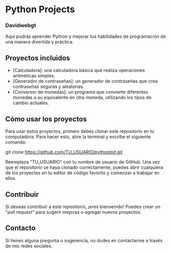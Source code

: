 # Python Projects
### Davidwebgt

Aquí podrás aprender Python y mejorar tus habilidades de programación de una manera divertida y práctica.

## Proyectos incluidos

- [Calculadora]: una calculadora básica que realiza operaciones aritméticas simples.
- [Generador de contraseñas]: un generador de contraseñas que crea contraseñas seguras y aleatorias.
- [Conversor de monedas]: un programa que convierte diferentes monedas a su equivalente en otra moneda, utilizando los tipos de cambio actuales.

## Cómo usar los proyectos

Para usar estos proyectos, primero debes clonar este repositorio en tu computadora. Para hacer esto, abre la terminal y escribe el siguiente comando:

git clone https://github.com/TU_USUARIO/pythonInit.git

Reemplaza "TU_USUARIO" con tu nombre de usuario de GitHub. Una vez que el repositorio se haya clonado correctamente, puedes abrir cualquiera de los proyectos en tu editor de código favorito y comenzar a trabajar en ellos.

## Contribuir

Si deseas contribuir a este repositorio, ¡eres bienvenido! Puedes crear un "pull request" para sugerir mejoras o agregar nuevos proyectos.

## Contacto

Si tienes alguna pregunta o sugerencia, no dudes en contactarme a través de mis redes sociales.



